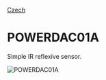 
[Czech](./README.cs.md)
<!--- module --->
# POWERDAC01A
<!--- Emodule --->

<!--- subtitle --->Simple IR reflexive sensor.<!--- Esubtitle --->

![POWERDAC01A](/doc/img/POWERDAC01A_QRcode.png)

<!--- description ---><!--- Edescription --->
            